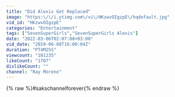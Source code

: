 ```yaml
---
title: "Did Alexis Get Replaced"
image: "https:\/\/i.ytimg.com\/vi\/HKzwvOIgzpE\/hqdefault.jpg"
vid_id: "HKzwvOIgzpE"
categories: "Entertainment"
tags: ["SevenSuperGirls","SevenSuperGirls Alexis"]
date: "2022-03-06T02:07:08+03:00"
vid_date: "2019-06-08T16:00:04Z"
duration: "PT4M25S"
viewcount: "101235"
likeCount: "1707"
dislikeCount: ""
channel: "Ray Moreno"
---
```

{% raw %}#sakschannelforever{% endraw %}
